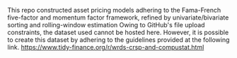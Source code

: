 This repo constructed asset pricing models adhering to the Fama-French five-factor and momentum factor framework, refined by univariate/bivariate sorting and rolling-window estimation
Owing to GitHub's file upload constraints, the dataset used cannot be hosted here. 
However, it is possible to create this dataset by adhering to the guidelines provided at the following link. https://www.tidy-finance.org/r/wrds-crsp-and-compustat.html
